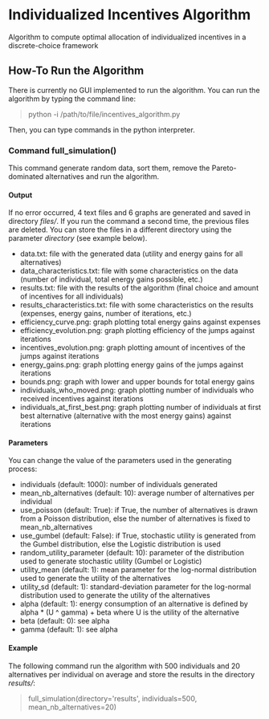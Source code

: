 Individualized Incentives Algorithm
===================================

Algorithm to compute optimal allocation of individualized incentives in a discrete-choice framework

How-To Run the Algorithm
------------------------

There is currently no GUI implemented to run the algorithm.
You can run the algorithm by typing the command line:
> python -i /path/to/file/incentives_algorithm.py

Then, you can type commands in the python interpreter.

### Command full_simulation()

This command generate random data, sort them, remove the Pareto-dominated alternatives and run the algorithm.

#### Output

If no error occurred, 4 text files and 6 graphs are generated and saved in directory _files/_.
If you run the command a second time, the previous files are deleted.
You can store the files in a different directory using the parameter _directory_ (see example below).
- data.txt: file with the generated data (utility and energy gains for all alternatives)
- data_characteristics.txt: file with some characteristics on the data (number of individual, total energy gains possible, etc.)
- results.txt: file with the results of the algorithm (final choice and amount of incentives for all individuals)
- results_characteristics.txt: file with some characteristics on the results (expenses, energy gains, number of iterations, etc.)
- efficiency_curve.png: graph plotting total energy gains against expenses
- efficiency_evolution.png: graph plotting efficiency of the jumps against iterations
- incentives_evolution.png: graph plotting amount of incentives of the jumps against iterations
- energy_gains.png: graph plotting energy gains of the jumps against iterations
- bounds.png: graph with lower and upper bounds for total energy gains
- individuals_who_moved.png: graph plotting number of individuals who received incentives against iterations
- individuals_at_first_best.png: graph plotting number of individuals at first best alternative (alternative with the most energy gains) against iterations

#### Parameters

You can change the value of the parameters used in the generating process:
- individuals (default: 1000): number of individuals generated
- mean_nb_alternatives (default: 10): average number of alternatives per individual
- use_poisson (default: True): if True, the number of alternatives is drawn from a Poisson distribution, else the number of alternatives is fixed to mean_nb_alternatives
- use_gumbel (default: False): if True, stochastic utility is generated from the Gumbel distribution, else the Logistic distribution is used
- random_utility_parameter (default: 10): parameter of the distribution used to generate stochastic utility (Gumbel or Logistic)
- utility_mean (default: 1): mean parameter for the log-normal distribution used to generate the utility of the alternatives
- utility_sd (default: 1): standard-deviation parameter for the log-normal distribution used to generate the utility of the alternatives
- alpha (default: 1): energy consumption of an alternative is defined by alpha * (U ^ gamma) + beta where U is the utility of the alternative
- beta (default: 0): see alpha
- gamma (default: 1): see alpha

#### Example

The following command run the algorithm with 500 individuals and 20 alternatives per individual on average and store the results in the directory _results/_:
> full_simulation(directory='results', individuals=500, mean_nb_alternatives=20)
